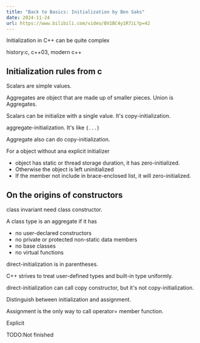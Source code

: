 ```yaml
---
title: "Back to Basics: Initialization by Ben Saks"
date: 2024-11-24
url: https://www.bilibili.com/video/BV1BC4y1R7iL?p=42
---
```


Initialization in C++ can be quite complex

history:c, c++03, modern c++

## Initialization rules from c

Scalars are simple values.

Aggregates are object that are made up of smaller pieces. Union is Aggregates.

Scalars can be initialize with a single value. It's copy-initialization.

aggregate-initialization. It's like `{...}`

Aggregate also can do copy-initialization.

For a object without ana explicit initializer

- object has static or thread storage duration, it has zero-initialized.
- Otherwise the object is left uninitialized
- If the member not include in brace-enclosed list, it will zero-initialized.

## On the origins of constructors

class invariant need class constructor.

A class type is an aggregate if it has

- no user-declared constructors
- no private or protected non-static data members
- no base classes
- no virtual functions

direct-initialization is in parentheses.

C++ strives to treat user-defined types and built-in type uniformly.

direct-initialization can call copy constructor, but it's not copy-initialization.

Distinguish between initialization and assignment.

Assignment is the only way to call operator= member function.

Explicit

TODO:Not finished
